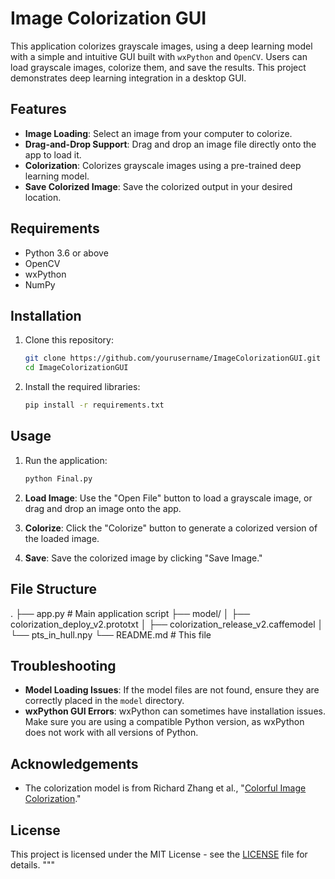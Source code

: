 # Image Colorization GUI

This application colorizes grayscale images, using a deep learning model with a simple and intuitive GUI built with `wxPython` and `OpenCV`. Users can load grayscale images, colorize them, and save the results. This project demonstrates deep learning integration in a desktop GUI.

## Features

- **Image Loading**: Select an image from your computer to colorize.
- **Drag-and-Drop Support**: Drag and drop an image file directly onto the app to load it.
- **Colorization**: Colorizes grayscale images using a pre-trained deep learning model.
- **Save Colorized Image**: Save the colorized output in your desired location.

## Requirements

- Python 3.6 or above
- OpenCV
- wxPython
- NumPy

## Installation

1. Clone this repository:
    ```bash
    git clone https://github.com/yourusername/ImageColorizationGUI.git
    cd ImageColorizationGUI
    ```

2. Install the required libraries:
    ```bash
    pip install -r requirements.txt
    ```

## Usage

1. Run the application:
    ```bash
    python Final.py
    ```

2. **Load Image**: Use the "Open File" button to load a grayscale image, or drag and drop an image onto the app.

3. **Colorize**: Click the "Colorize" button to generate a colorized version of the loaded image.

4. **Save**: Save the colorized image by clicking "Save Image."

## File Structure

. ├── app.py                  # Main application script ├── model/ │   ├── colorization_deploy_v2.prototxt │   ├── colorization_release_v2.caffemodel │   └── pts_in_hull.npy └── README.md               # This file

## Troubleshooting

- **Model Loading Issues**: If the model files are not found, ensure they are correctly placed in the `model` directory.
- **wxPython GUI Errors**: wxPython can sometimes have installation issues. Make sure you are using a compatible Python version, as wxPython does not work with all versions of Python.

## Acknowledgements

- The colorization model is from Richard Zhang et al., "[Colorful Image Colorization](https://arxiv.org/abs/1603.08511)."

## License

This project is licensed under the MIT License - see the [LICENSE](LICENSE) file for details.
"""
